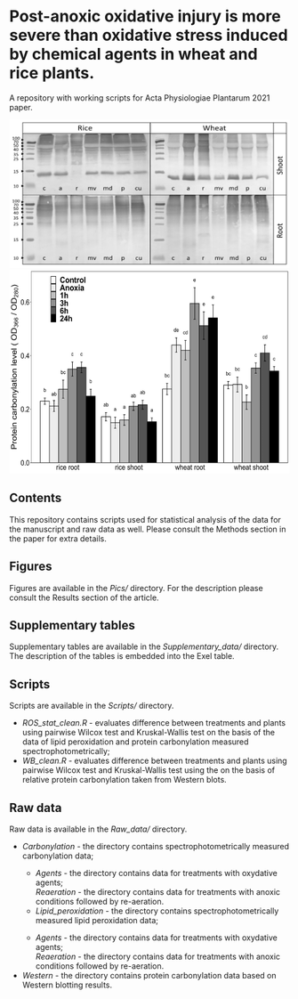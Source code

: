 


# Post-anoxic oxidative injury is more severe than oxidative stress induced by chemical agents in wheat and rice plants.
A repository with working scripts for Acta Physiologiae Plantarum 2021 paper.


<img src="https://github.com/anton-shikov/Plant_LPX_carbonylation/blob/main/Pics/FIgure_5_2_blots.png" width="533" height="266">
<img src="https://github.com/anton-shikov/Plant_LPX_carbonylation/blob/main/Pics/Figure_4.png" width="533" height="366">

## Contents 
This repository contains scripts used for statistical analysis of the data for the manuscript and raw data as well. Please consult the Methods section in the paper for extra details. 

## Figures
Figures are available in the <i> Pics/ </i> directory. For the description please consult the Results section of the article.

## Supplementary tables
Supplementary tables are available in the <i> Supplementary_data/ </i> directory. The description of the tables is embedded into the Exel table.

## Scripts
Scripts are available in the <i>Scripts/</i> directory.
<ul>
  <li><em> ROS_stat_clean.R</em> - evaluates difference between treatments and plants using pairwise Wilcox test and Kruskal-Wallis test on the basis of the data of lipid peroxidation and protein carbonylation measured spectrophotometrically;</li>
  <li><em> WB_clean.R</em> - evaluates difference between treatments and plants using pairwise Wilcox test and Kruskal-Wallis test using the on the basis of relative protein carbonylation taken from Western blots.</li>
</ul>

## Raw data
Raw data is available in the <i>Raw_data/</i> directory.
<ul>
  <li><em> Carbonylation</em> - the directory contains spectrophotometrically measured carbonylation data;</li> 
<ul>
<li> <em> Agents </em> - the directory contains data for treatments with oxydative agents; </li> 
  </li><em> Reaeration </em> - the directory contains data for treatments with anoxic conditions followed by re-aeration.</li>
  <li> <em> Lipid_peroxidation</em> - the directory contains spectrophotometrically measured lipid peroxidation data;</li> 
</ul>

<ul>
<li> <em> Agents </em> - the directory contains data for treatments with oxydative agents; </li>
  </li><em> Reaeration </em> - the directory contains data for treatments with anoxic conditions followed by re-aeration.</li>
</ul>

  <li> <em> Western</em> - the directory contains protein carbonylation data based on Western blotting results.</li> 
</ul>
